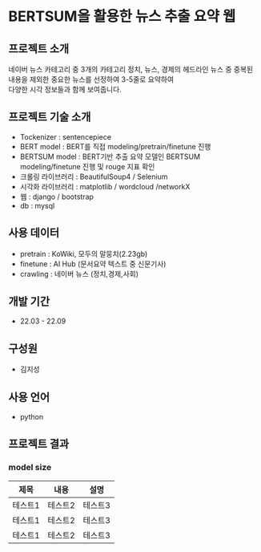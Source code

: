 # BERTSUM을 활용한 뉴스 추출 요약 웹

## 프로젝트 소개
네이버 뉴스 카테고리 중 3개의 카테고리 정치, 뉴스, 경제의 헤드라인 뉴스 중 중복된 내용을 제외한 중요한 뉴스를 선정하여 3-5줄로 요약하여<br>
다양한 시각 정보들과 함께 보여줍니다.<br>

## 프로젝트 기술 소개
 - Tockenizer : sentencepiece
 - BERT model : BERT를 직접 modeling/pretrain/finetune 진행
 - BERTSUM model : BERT기반 추출 요약 모델인 BERTSUM modeling/finetune 진행 및 rouge 지표 확인
 - 크롤링 라이브러리 : BeautifulSoup4 / Selenium
 - 시각화 라이브러리 : matplotlib / wordcloud /networkX
 - 웹 : django / bootstrap
 - db : mysql

## 사용 데이터
 - pretrain : KoWiki, 모두의 말뭉치(2.23gb)
 - finetune : AI Hub (문서요약 텍스트 중 신문기사)
 - crawling : 네이버 뉴스 (정치,경제,사회)

## 개발 기간
 - 22.03 - 22.09

## 구성원
 - 김지성

## 사용 언어
 - python

## 프로젝트 결과
### model size
|제목|내용|설명|
|------|---|---|
|테스트1|테스트2|테스트3|
|테스트1|테스트2|테스트3|
|테스트1|테스트2|테스트3|

